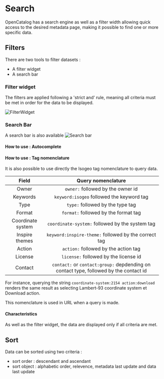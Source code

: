 # Search
OpenCatalog has a search engine as well as a filter width allowing quick access to the desired metadata page, making it possible to find one or more specific data.

## Filters
There are two tools to filter datasets :
* A filter widget
* A search bar

### Filter widget

The filters are applied following a 'strict and' rule, meaning all criteria must be met in order for the data to be displayed.

![FilterWidget](/assets/usage/filterWidget.PNG)

### Search Bar

A search bar is also available
![Search bar](/assets/usage/researchBar.png)

#### How to use : Autocomplete

#### How to use : Tag nomenclature
It is also possible to use directly the Isogeo tag nomenclature to query data.

| Field | Query nomenclature |
|:------:|:----------------------------------:|
| Owner | `owner:` followed by the owner id |
| Keywords | `keyword:isogeo` followed the keyword tag |
| Type | `type:` followed by the type tag |
| Format | `format:` followed by the format tag |
| Coordinate system | `coordinate-system:` followed by the system tag |
| Inspire themes | `keyword:inspire-theme:` followed by the correct tag |
| Action | `action:` followed by the action tag |
| License | `license:` followed by the license id |
| Contact | `contact:` or  `contact:group:` depdending on contact type, followed by the contact id |

For instance, querying the string `coordinate-system:2154 action:download` renders the same result as selecting Lambert-93 coordinate system et Download action.

This nomenclature is used in URL when a query is made.

#### Characteristics
As well as the filter widget, the data are displayed only if all criteria are met.

## Sort
Data can be sorted using two criteria :
* sort order : descendant and ascendant
* sort object : alphabetic order, relevence, metadata last update and data last update
